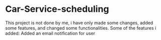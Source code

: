 # Car-Service-scheduling

This project is not done by me, i have only made some changes, added some features, and changed some functionalities.
Some of the features i added:
Added an email notification for user
